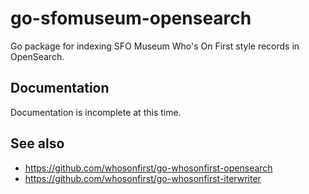 # go-sfomuseum-opensearch 

Go package for indexing SFO Museum Who's On First style records in OpenSearch.

## Documentation

Documentation is incomplete at this time.

## See also

* https://github.com/whosonfirst/go-whosonfirst-opensearch
* https://github.com/whosonfirst/go-whosonfirst-iterwriter